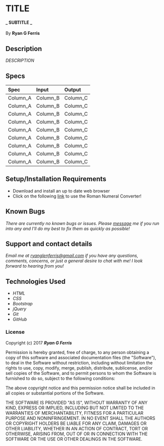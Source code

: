 # TITLE

#### _ SUBTITLE _

By **Ryan G Ferris**

## Description

_DESCRIPTION_

## Specs

| Spec | Input | Output |
| :------------- | :------------- | :------------- |
| Column_A | Column_B | Column_C |
| Column_A | Column_B | Column_C |
| Column_A | Column_B | Column_C |
| Column_A | Column_B | Column_C |
| Column_A | Column_B | Column_C |
| Column_A | Column_B | Column_C |
| Column_A | Column_B | Column_C |
| Column_A | Column_B | Column_C |
| Column_A | Column_B | Column_C |

## Setup/Installation Requirements

* Download and install an up to date web browser
* Click on the following [link](GitHub_Repository_Link) to use the Roman Numeral Converter!

## Known Bugs

_There are currently no known bugs or issues. Please [message](mailto:ryanglenferris@gmail.com) me if you run into any and I'll do my best to fix them as quickly as possible!_

## Support and contact details

_Email me at [ryanglenferris@gmail.com](mailto:ryanglenferris@gmail.com) if you have any questions, comments, concerns, or just a general desire to chat with me! I look forward to hearing from you!_

## Technologies Used

* _HTML_
* _CSS_
* _Bootstrap_
* _jQuery_
* _Git_
* _GitHub_

### License

Copyright (c) 2017 ****_Ryan G Ferris_****

Permission is hereby granted, free of charge, to any person obtaining a copy of this software and associated documentation files (the "Software"), to deal in the Software without restriction, including without limitation the rights to use, copy, modify, merge, publish, distribute, sublicense, and/or sell copies of the Software, and to permit persons to whom the Software is furnished to do so, subject to the following conditions:

The above copyright notice and this permission notice shall be included in all copies or substantial portions of the Software.

THE SOFTWARE IS PROVIDED "AS IS", WITHOUT WARRANTY OF ANY KIND, EXPRESS OR IMPLIED, INCLUDING BUT NOT LIMITED TO THE WARRANTIES OF MERCHANTABILITY, FITNESS FOR A PARTICULAR PURPOSE AND NONINFRINGEMENT. IN NO EVENT SHALL THE AUTHORS OR COPYRIGHT HOLDERS BE LIABLE FOR ANY CLAIM, DAMAGES OR OTHER LIABILITY, WHETHER IN AN ACTION OF CONTRACT, TORT OR OTHERWISE, ARISING FROM, OUT OF OR IN CONNECTION WITH THE SOFTWARE OR THE USE OR OTHER DEALINGS IN THE SOFTWARE.
